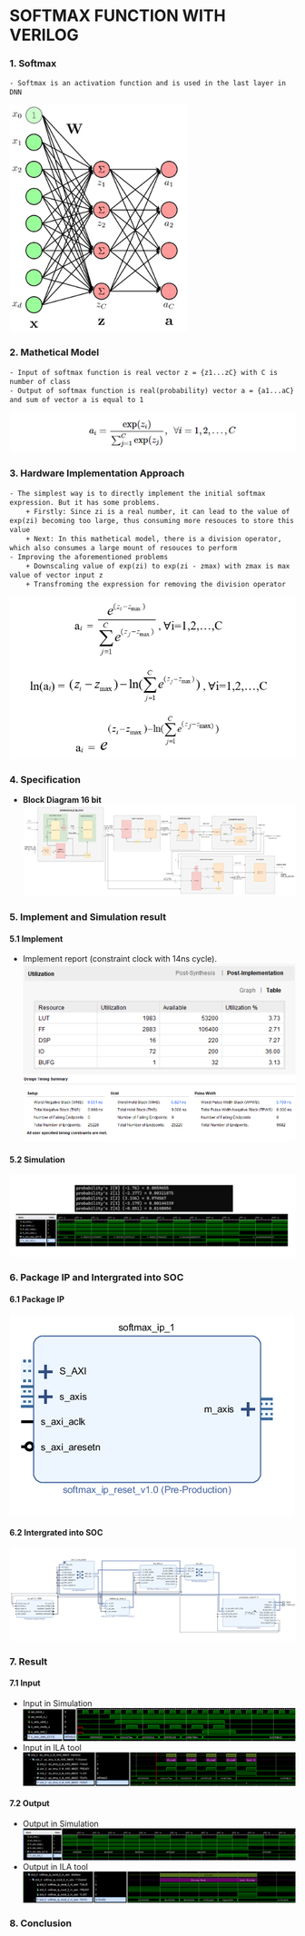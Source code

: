 # SOFTMAX FUNCTION WITH VERILOG
### 1. Softmax
    - Softmax is an activation function and is used in the last layer in DNN
![Softmax regression model as a neural network ](illustrating%20images/soft_max_neural.png)

### 2. Mathetical Model
    - Input of softmax function is real vector z = {z1...zC} with C is number of class
    - Output of softmax function is real(probability) vector a = {a1...aC} and sum of vector a is equal to 1
![Mathetical Model of Softmax function](illustrating%20images/softmax_mathetical_model.png)

### 3. Hardware Implementation Approach
    - The simplest way is to directly implement the initial softmax expression. But it has some problems.
        + Firstly: Since zi is a real number, it can lead to the value of exp(zi) becoming too large, thus consuming more resouces to store this value
        + Next: In this mathetical model, there is a division operator, which also consumes a large mount of resouces to perform
    - Improving the aforementioned problems
        + Downscaling value of exp(zi) to exp(zi - zmax) with zmax is max value of vector input z
        + Transfroming the expression for removing the division operator
![transfrom](illustrating%20images/transform_model.png)
### 4. Specification
- **Block Diagram 16 bit**
![block](illustrating%20images/16_bit/block.png)
### 5. Implement and Simulation result
#### 5.1 Implement
-  Implement report (constraint clock with 14ns cycle).
![hardware resouce](illustrating%20images/hardware_resource.png)
![timing](illustrating%20images/timing.png)
#### 5.2 Simulation
![simulation result](illustrating%20images/16_bit/simulation.png)
### 6. Package IP and Intergrated into SOC
#### 6.1 Package IP
![package_ip](illustrating%20images/16_bit/softmax_ip.png)
#### 6.2 Intergrated into SOC
![alt text](illustrating%20images/16_bit/SOC.png)
### 7. Result
#### 7.1 Input
- Input in Simulation
![alt text](illustrating%20images/16_bit/in_simulation.png)
- Input in ILA tool
![alt text](illustrating%20images/16_bit/in_ILA.png)
#### 7.2 Output
- Output in Simulation
![alt text](illustrating%20images/16_bit/out_simulation.png)
- Output in ILA tool
![alt text](illustrating%20images/16_bit/out_ILA.png)
###  8. Conclusion